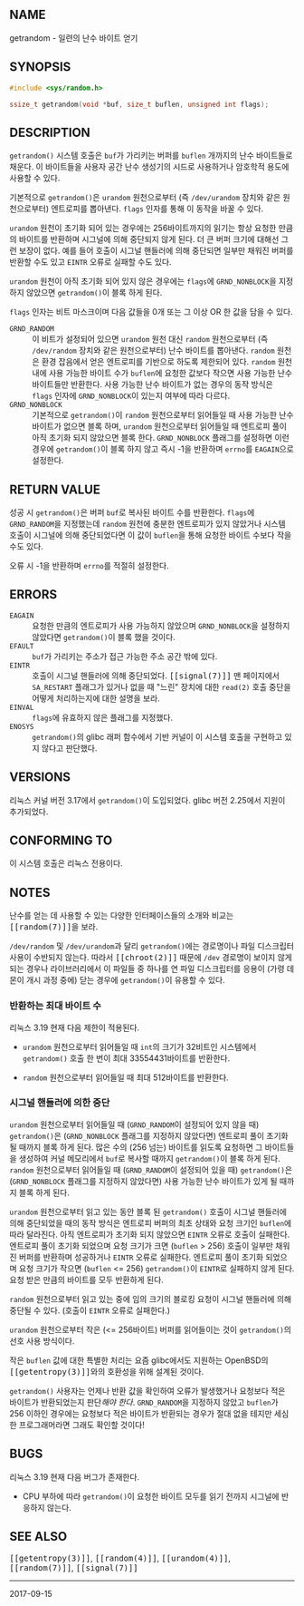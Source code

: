## NAME

getrandom - 일련의 난수 바이트 얻기

## SYNOPSIS

```c
#include <sys/random.h>

ssize_t getrandom(void *buf, size_t buflen, unsigned int flags);
```

## DESCRIPTION

`getrandom()` 시스템 호출은 `buf`가 가리키는 버퍼를 `buflen` 개까지의 난수 바이트들로 채운다. 이 바이트들을 사용자 공간 난수 생성기의 시드로 사용하거나 암호학적 용도에 사용할 수 있다.

기본적으로 `getrandom()`은 `urandom` 원천으로부터 (즉 `/dev/urandom` 장치와 같은 원천으로부터) 엔트로피를 뽑아낸다. `flags` 인자를 통해 이 동작을 바꿀 수 있다.

`urandom` 원천이 초기화 되어 있는 경우에는 256바이트까지의 읽기는 항상 요청한 만큼의 바이트를 반환하며 시그널에 의해 중단되지 않게 된다. 더 큰 버퍼 크기에 대해선 그런 보장이 없다. 예를 들어 호출이 시그널 핸들러에 의해 중단되면 일부만 채워진 버퍼를 반환할 수도 있고 `EINTR` 오류로 실패할 수도 있다.

`urandom` 원천이 아직 초기화 되어 있지 않은 경우에는 `flags`에 `GRND_NONBLOCK`을 지정하지 않았으면 `getrandom()`이 블록 하게 된다.

`flags` 인자는 비트 마스크이며 다음 값들을 0개 또는 그 이상 OR 한 값을 담을 수 있다.

<dl>
<dt><code>GRND_RANDOM</code></dt>
<dd>이 비트가 설정되어 있으면 <code>urandom</code> 원천 대신 <code>random</code> 원천으로부터 (즉 <code>/dev/random</code> 장치와 같은 원천으로부터) 난수 바이트를 뽑아낸다. <code>random</code> 원천은 환경 잡음에서 얻은 엔트로피를 기반으로 하도록 제한되어 있다. <code>random</code> 원천 내에 사용 가능한 바이트 수가 <code>buflen</code>에 요청한 값보다 작으면 사용 가능한 난수 바이트들만 반환한다. 사용 가능한 난수 바이트가 없는 경우의 동작 방식은 <code>flags</code> 인자에 <code>GRND_NONBLOCK</code>이 있는지 여부에 따라 다르다.</dd>

<dt><code>GRND_NONBLOCK</code></dt>
<dd>기본적으로 <code>getrandom()</code>이 <code>random</code> 원천으로부터 읽어들일 때 사용 가능한 난수 바이트가 없으면 블록 하며, <code>urandom</code> 원천으로부터 읽어들일 때 엔트로피 풀이 아직 초기화 되지 않았으면 블록 한다. <code>GRND_NONBLOCK</code> 플래그를 설정하면 이런 경우에 <code>getrandom()</code>이 블록 하지 않고 즉시 -1을 반환하며 <code>errno</code>를 <code>EAGAIN</code>으로 설정한다.</dd>
</dl>

## RETURN VALUE

성공 시 `getrandom()`은 버퍼 `buf`로 복사된 바이트 수를 반환한다. `flags`에 `GRND_RANDOM`을 지정했는데 `random` 원천에 충분한 엔트로피가 있지 않았거나 시스템 호출이 시그널에 의해 중단되었다면 이 값이 `buflen`을 통해 요청한 바이트 수보다 작을 수도 있다.

오류 시 -1을 반환하며 `errno`를 적절히 설정한다.

## ERRORS

<dl>
<dt><code>EAGAIN</code></dt>
<dd>요청한 만큼의 엔트로피가 사용 가능하지 않았으며 <code>GRND_NONBLOCK</code>을 설정하지 않았다면 <code>getrandom()</code>이 블록 했을 것이다.</dd>
<dt><code>EFAULT</code></dt>
<dd><code>buf</code>가 가리키는 주소가 접근 가능한 주소 공간 밖에 있다.</dd>
<dt><code>EINTR</code></dt>
<dd>호출이 시그널 핸들러에 의해 중단되었다. <tt>[[signal(7)]]</tt> 맨 페이지에서 <code>SA_RESTART</code> 플래그가 있거나 없을 때 "느린" 장치에 대한 <code>read(2)</code> 호출 중단을 어떻게 처리하는지에 대한 설명을 보라.</dd>
<dt><code>EINVAL</code></dt>
<dd><code>flags</code>에 유효하지 않은 플래그를 지정했다.</dd>
<dt><code>ENOSYS</code></dt>
<dd><code>getrandom()</code>의 glibc 래퍼 함수에서 기반 커널이 이 시스템 호출을 구현하고 있지 않다고 판단했다.</dd>
</dl>

## VERSIONS

리눅스 커널 버전 3.17에서 `getrandom()`이 도입되었다. glibc 버전 2.25에서 지원이 추가되었다.

## CONFORMING TO

이 시스템 호출은 리눅스 전용이다.

## NOTES

난수를 얻는 데 사용할 수 있는 다양한 인터페이스들의 소개와 비교는 <tt>[[random(7)]]</tt>을 보라.

`/dev/random` 및 `/dev/urandom`과 달리 `getrandom()`에는 경로명이나 파일 디스크립터 사용이 수반되지 않는다. 따라서 <tt>[[chroot(2)]]</tt> 때문에 `/dev` 경로명이 보이지 않게 되는 경우나 라이브러리에서 이 파일들 중 하나를 연 파일 디스크립터를 응용이 (가령 데몬이 개시 과정 중에) 닫는 경우에 `getrandom()`이 유용할 수 있다.

### 반환하는 최대 바이트 수

리눅스 3.19 현재 다음 제한이 적용된다.

* `urandom` 원천으로부터 읽어들일 때 `int`의 크기가 32비트인 시스템에서 `getrandom()` 호출 한 번이 최대 33554431바이트를 반환한다.

* `random` 원천으로부터 읽어들일 때 최대 512바이트를 반환한다.

### 시그널 핸들러에 의한 중단

`urandom` 원천으로부터 읽어들일 때 (`GRND_RANDOM`이 설정되어 있지 않을 때) `getrandom()`은 (`GRND_NONBLOCK` 플래그를 지정하지 않았다면) 엔트로피 풀이 초기화 될 때까지 블록 하게 된다. 많은 수의 (256 넘는) 바이트를 읽도록 요청하면 그 바이트들을 생성하여 커널 메모리에서 `buf`로 복사할 때까지 `getrandom()`이 블록 하게 된다. `random` 원천으로부터 읽어들일 때 (`GRND_RANDOM`이 설정되어 있을 때) `getrandom()`은 (`GRND_NONBLOCK` 플래그를 지정하지 않았다면) 사용 가능한 난수 바이트가 있게 될 때까지 블록 하게 된다.

`urandom` 원천으로부터 읽고 있는 동안 블록 된 `getrandom()` 호출이 시그널 핸들러에 의해 중단되었을 때의 동작 방식은 엔트로피 버퍼의 최초 상태와 요청 크기인 `buflen`에 따라 달라진다. 아직 엔트로피가 초기화 되지 않았으면 `EINTR` 오류로 호출이 실패한다. 엔트로피 풀이 초기화 되었으며 요청 크기가 크면 (`buflen` > 256) 호출이 일부만 채워진 버퍼를 반환하며 성공하거나 `EINTR` 오류로 실패한다. 엔트로피 풀이 초기화 되었으며 요청 크기가 작으면 (`buflen` <= 256) `getrandom()`이 `EINTR`로 실패하지 않게 된다. 요청 받은 만큼의 바이트를 모두 반환하게 된다.

`random` 원천으로부터 읽고 있는 중에 임의 크기의 블로킹 요청이 시그널 핸들러에 의해 중단될 수 있다. (호출이 `EINTR` 오류로 실패한다.)

`urandom` 원천으로부터 작은 (<= 256바이트) 버퍼를 읽어들이는 것이 `getrandom()`의 선호 사용 방식이다.

작은 `buflen` 값에 대한 특별한 처리는 요즘 glibc에서도 지원하는 OpenBSD의 <tt>[[getentropy(3)]]</tt>와의 호환성을 위해 설계된 것이다.

`getrandom()` 사용자는 언제나 반환 값을 확인하여 오류가 발생했거나 요청보다 적은 바이트가 반환되었는지 판단*해야 한다*. `GRND_RANDOM`을 지정하지 않았고 `buflen`가 256 이하인 경우에는 요청보다 적은 바이트가 반환되는 경우가 절대 없을 테지만 세심한 프로그래머라면 그래도 확인할 것이다!

## BUGS

리눅스 3.19 현재 다음 버그가 존재한다.

* CPU 부하에 따라 `getrandom()`이 요청한 바이트 모두를 읽기 전까지 시그널에 반응하지 않는다.

## SEE ALSO

<tt>[[getentropy(3)]]</tt>, <tt>[[random(4)]]</tt>, <tt>[[urandom(4)]]</tt>, <tt>[[random(7)]]</tt>, <tt>[[signal(7)]]</tt>

----

2017-09-15

